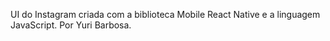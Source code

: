 UI do Instagram criada com a biblioteca Mobile React Native e a linguagem JavaScript.
Por Yuri Barbosa.
